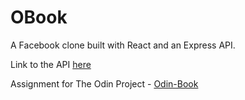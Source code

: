 # OBook

A Facebook clone built with React and an Express API.

Link to the API [here](https://github.com/rejnowicz281/obook-api)

Assignment for The Odin Project - [Odin-Book](https://www.theodinproject.com/lessons/nodejs-odin-book)
